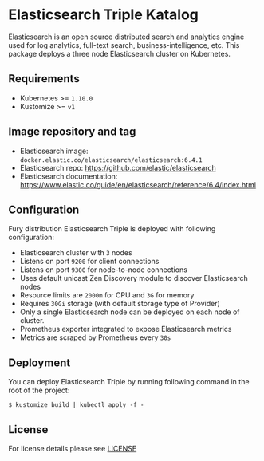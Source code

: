 
# Elasticsearch Triple Katalog

Elasticsearch is an open source distributed search and analytics engine used for log analytics, full-text search, business-intelligence, etc. This package deploys a three node Elasticsearch cluster on Kubernetes.

## Requirements

- Kubernetes >= `1.10.0`
- Kustomize >= `v1`


## Image repository and tag

* Elasticsearch image: `docker.elastic.co/elasticsearch/elasticsearch:6.4.1`
* Elasticsearch repo: https://github.com/elastic/elasticsearch 
* Elasticsearch documentation:  https://www.elastic.co/guide/en/elasticsearch/reference/6.4/index.html


## Configuration

Fury distribution Elasticsearch Triple is deployed with following configuration:

- Elasticsearch cluster with `3` nodes
- Listens on port `9200` for client connections
- Listens on port `9300` for node-to-node connections
- Uses default unicast Zen Discovery module to discover Elasticsearch nodes 
- Resource limits are `2000m` for CPU and `3G` for memory
- Requires `30Gi` storage (with default storage type of Provider)
- Only a single Elasticsearch node can be deployed on each node of cluster.
- Prometheus exporter integrated to expose Elasticsearch metrics
- Metrics are scraped by Prometheus every `30s`


## Deployment

You can deploy Elasticsearch Triple by running following command in the root of the project:

`$ kustomize build | kubectl apply -f -`



## License

For license details please see [LICENSE](https://sighup.io/fury/license) 
